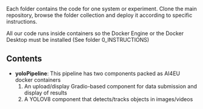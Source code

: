 Each folder contains the code for one system or experiment. Clone the main repository, browse the folder collection and deploy it according to specific instructions. 

All our code runs inside containers so the Docker Engine or the Docker Desktop must be installed (See folder 0_INSTRUCTIONS)


## Contents 

* **yoloPipeline**: This pipeline has two  components packed as AI4EU docker containers
   1. An upload/display Gradio-based component for data submission and display of results
   2. A YOLOV8 component that detects/tracks objects in images/videos
  

